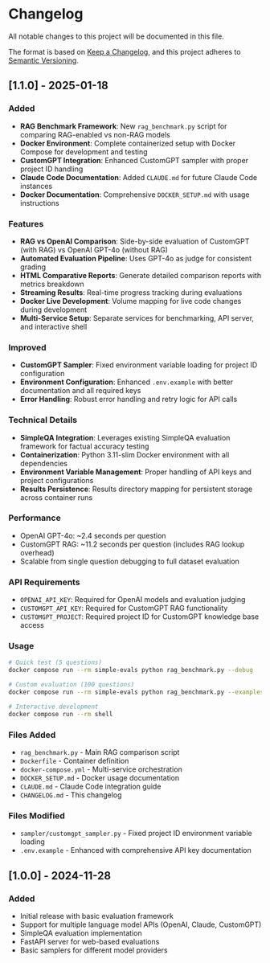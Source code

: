 # Changelog

All notable changes to this project will be documented in this file.

The format is based on [Keep a Changelog](https://keepachangelog.com/en/1.0.0/),
and this project adheres to [Semantic Versioning](https://semver.org/spec/v2.0.0.html).

## [1.1.0] - 2025-01-18

### Added
- **RAG Benchmark Framework**: New `rag_benchmark.py` script for comparing RAG-enabled vs non-RAG models
- **Docker Environment**: Complete containerized setup with Docker Compose for development and testing
- **CustomGPT Integration**: Enhanced CustomGPT sampler with proper project ID handling
- **Claude Code Documentation**: Added `CLAUDE.md` for future Claude Code instances
- **Docker Documentation**: Comprehensive `DOCKER_SETUP.md` with usage instructions

### Features
- **RAG vs OpenAI Comparison**: Side-by-side evaluation of CustomGPT (with RAG) vs OpenAI GPT-4o (without RAG)
- **Automated Evaluation Pipeline**: Uses GPT-4o as judge for consistent grading
- **HTML Comparative Reports**: Generate detailed comparison reports with metrics breakdown
- **Streaming Results**: Real-time progress tracking during evaluations
- **Docker Live Development**: Volume mapping for live code changes during development
- **Multi-Service Setup**: Separate services for benchmarking, API server, and interactive shell

### Improved
- **CustomGPT Sampler**: Fixed environment variable loading for project ID configuration
- **Environment Configuration**: Enhanced `.env.example` with better documentation and all required keys
- **Error Handling**: Robust error handling and retry logic for API calls

### Technical Details
- **SimpleQA Integration**: Leverages existing SimpleQA evaluation framework for factual accuracy testing
- **Containerization**: Python 3.11-slim Docker environment with all dependencies
- **Environment Variable Management**: Proper handling of API keys and project configurations
- **Results Persistence**: Results directory mapping for persistent storage across container runs

### Performance
- OpenAI GPT-4o: ~2.4 seconds per question
- CustomGPT RAG: ~11.2 seconds per question (includes RAG lookup overhead)
- Scalable from single question debugging to full dataset evaluation

### API Requirements
- `OPENAI_API_KEY`: Required for OpenAI models and evaluation judging
- `CUSTOMGPT_API_KEY`: Required for CustomGPT RAG functionality
- `CUSTOMGPT_PROJECT`: Required project ID for CustomGPT knowledge base access

### Usage
```bash
# Quick test (5 questions)
docker compose run --rm simple-evals python rag_benchmark.py --debug

# Custom evaluation (100 questions)
docker compose run --rm simple-evals python rag_benchmark.py --examples 100

# Interactive development
docker compose run --rm shell
```

### Files Added
- `rag_benchmark.py` - Main RAG comparison script
- `Dockerfile` - Container definition
- `docker-compose.yml` - Multi-service orchestration
- `DOCKER_SETUP.md` - Docker usage documentation
- `CLAUDE.md` - Claude Code integration guide
- `CHANGELOG.md` - This changelog

### Files Modified
- `sampler/customgpt_sampler.py` - Fixed project ID environment variable loading
- `.env.example` - Enhanced with comprehensive API key documentation

## [1.0.0] - 2024-11-28

### Added
- Initial release with basic evaluation framework
- Support for multiple language model APIs (OpenAI, Claude, CustomGPT)
- SimpleQA evaluation implementation
- FastAPI server for web-based evaluations
- Basic samplers for different model providers